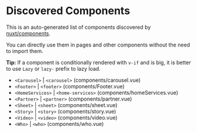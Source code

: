 # Discovered Components

This is an auto-generated list of components discovered by [nuxt/components](https://github.com/nuxt/components).

You can directly use them in pages and other components without the need to import them.

**Tip:** If a component is conditionally rendered with `v-if` and is big, it is better to use `Lazy` or `lazy-` prefix to lazy load.

- `<Carousel>` | `<carousel>` (components/carousel.vue)
- `<Footer>` | `<footer>` (components/Footer.vue)
- `<HomeServices>` | `<home-services>` (components/homeServices.vue)
- `<Partner>` | `<partner>` (components/partner.vue)
- `<Sheet>` | `<sheet>` (components/sheet.vue)
- `<Story>` | `<story>` (components/story.vue)
- `<Video>` | `<video>` (components/video.vue)
- `<Who>` | `<who>` (components/who.vue)
